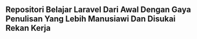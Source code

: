 ## **Repositori Belajar Laravel Dari Awal Dengan Gaya Penulisan Yang Lebih Manusiawi Dan Disukai Rekan Kerja**
